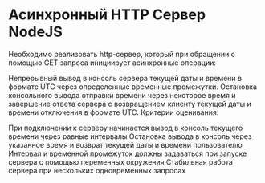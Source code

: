 # Асинхронный HTTP Сервер NodeJS
Необходимо реализовать http-сервер, который при обращении с помощью GET запроса инициирует асинхронные операции:

Непрерывный вывод в консоль сервера текущей даты и времени в формате UTC через определенные временные промежутки.
Остановка консольного вывода отправки времени через некоторое время и завершение ответа сервера с возвращением клиенту текущей даты и времени отключения в формате UTC.
Критерии оценивания:

При подключении к серверу начинается вывод в консоль текущего времени через равные интервалы
Остановка вывода в консоль через указанное время и возврат текущей даты и времени пользователю
Интервал и временной промежуток должны задаваться при запуске сервера с помощью переменных окружения
Стабильная работа сервера при нескольких одновременных запросах
